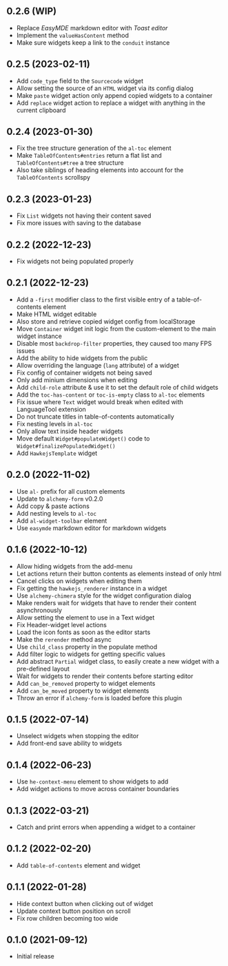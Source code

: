 ## 0.2.6 (WIP)

* Replace *EasyMDE* markdown editor with *Toast editor*
* Implement the `valueHasContent` method
* Make sure widgets keep a link to the `conduit` instance

## 0.2.5 (2023-02-11)

* Add `code_type` field to the `Sourcecode` widget
* Allow setting the source of an `HTML` widget via its config dialog
* Make `paste` widget action only append copied widgets to a container
* Add `replace` widget action to replace a widget with anything in the current clipboard

## 0.2.4 (2023-01-30)

* Fix the tree structure generation of the `al-toc` element
* Make `TableOfContents#entries` return a flat list and `TableOfContents#tree` a tree structure
* Also take siblings of heading elements into account for the `TableOfContents` scrollspy

## 0.2.3 (2023-01-23)

* Fix `List` widgets not having their content saved
* Fix more issues with saving to the database

## 0.2.2 (2022-12-23)

* Fix widgets not being populated properly

## 0.2.1 (2022-12-23)

* Add a `-first` modifier class to the first visible entry of a table-of-contents element
* Make HTML widget editable
* Also store and retrieve copied widget config from localStorage
* Move `Container` widget init logic from the custom-element to the main widget instance
* Disable most `backdrop-filter` properties, they caused too many FPS issues
* Add the ability to hide widgets from the public
* Allow overriding the language (`lang` attribute) of a widget
* Fix config of container widgets not being saved
* Only add minium dimensions when editing
* Add `child-role` attribute & use it to set the default role of child widgets
* Add the `toc-has-content` or `toc-is-empty` class to `al-toc` elements
* Fix issue where `Text` widget would break when edited with LanguageTool extension
* Do not truncate titles in table-of-contents automatically
* Fix nesting levels in `al-toc`
* Only allow text inside header widgets
* Move default `Widget#populateWidget()` code to `Widget#finalizePopulatedWidget()`
* Add `HawkejsTemplate` widget

## 0.2.0 (2022-11-02)

* Use `al-` prefix for all custom elements
* Update to `alchemy-form` v0.2.0
* Add copy & paste actions
* Add nesting levels to `al-toc`
* Add `al-widget-toolbar` element
* Use `easymde` markdown editor for markdown widgets

## 0.1.6 (2022-10-12)

* Allow hiding widgets from the add-menu
* Let actions return their button contents as elements instead of only html
* Cancel clicks on widgets when editing them
* Fix getting the `hawkejs_renderer` instance in a widget
* Use `alchemy-chimera` style for the widget configuration dialog
* Make renders wait for widgets that have to render their content asynchronously
* Allow setting the element to use in a Text widget
* Fix Header-widget level actions
* Load the icon fonts as soon as the editor starts
* Make the `rerender` method async
* Use `child_class` property in the populate method
* Add filter logic to widgets for getting specific values
* Add abstract `Partial` widget class, to easily create a new widget with a pre-defined layout
* Wait for widgets to render their contents before starting editor
* Add `can_be_removed` property to widget elements
* Add `can_be_moved` property to widget elements
* Throw an error if `alchemy-form` is loaded before this plugin

## 0.1.5 (2022-07-14)

* Unselect widgets when stopping the editor
* Add front-end save ability to widgets

## 0.1.4 (2022-06-23)

* Use `he-context-menu` element to show widgets to add
* Add widget actions to move across container boundaries

## 0.1.3 (2022-03-21)

* Catch and print errors when appending a widget to a container

## 0.1.2 (2022-02-20)

* Add `table-of-contents` element and widget

## 0.1.1 (2022-01-28)

* Hide context button when clicking out of widget
* Update context button position on scroll
* Fix row children becoming too wide

## 0.1.0 (2021-09-12)

* Initial release